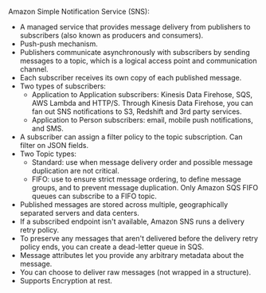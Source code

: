 Amazon Simple Notification Service (SNS):
- A managed service that provides message delivery from publishers to subscribers (also known as producers and consumers). 
- Push-push mechanism.
- Publishers communicate asynchronously with subscribers by sending messages to a topic, which is a logical access point and communication channel. 
- Each subscriber receives its own copy of each published message.
- Two types of subscribers:
	- Application to Application subscribers: Kinesis Data Firehose, SQS, AWS Lambda and HTTP/S. Through Kinesis Data Firehose, you can fan out SNS notifications to S3, Redshift and 3rd party services.
	- Application to Person subscribers: email, mobile push notifications, and SMS. 
- A subscriber can assign a filter policy to the topic subscription. Can filter on JSON fields.
- Two Topic types:
	- Standard: use when message delivery order and possible message duplication are not critical. 
	- FIFO: use to ensure strict message ordering, to define message groups, and to prevent message duplication. Only Amazon SQS FIFO queues can subscribe to a FIFO topic.
- Published messages are stored across multiple, geographically separated servers and data centers.
- If a subscribed endpoint isn't available, Amazon SNS runs a delivery retry policy.
- To preserve any messages that aren't delivered before the delivery retry policy ends, you can create a dead-letter queue in SQS.
- Message attributes let you provide any arbitrary metadata about the message.
- You can choose to deliver raw messages (not wrapped in a structure).
- Supports Encryption at rest.